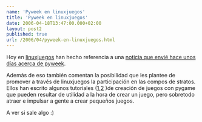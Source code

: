 ```yaml
---
name: 'Pyweek en linuxjuegos'
title: 'Pyweek en linuxjuegos'
date: 2006-04-18T13:47:00.000+02:00
layout: post2
published: true
url: /2006/04/pyweek-en-linuxjuegos.html
---
```


Hoy en [linuxjuegos](http://www.linuxjuegos.com/) han hecho referencia a una [noticia que envié hace unos días acerca de pyweek](http://www.linuxjuegos.com/2006/04/17/resultados-de-la-segunda-edicion-de-pyweek/).  
  
Además de eso también comentan la posibilidad que les plantee de promover a través de linuxjuegos la participación en las compos de stratos. Ellos han escrito algunos tutoriales ([1,](http://www.linuxjuegos.com/2005/08/21/programacion-de-juegos-en-python-tutorial-1/)[2](http://www.linuxjuegos.com/2005/08/25/programacion-de-juegos-en-python-tutorial-2/) )de creación de juegos con pygame que pueden resultar de utilidad a la hora de crear un juego, pero sobretodo atraer e impulsar a gente a crear pequeños juegos.  
  
A ver si sale algo :)